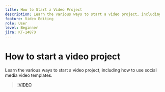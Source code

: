 ```yaml
---
title: How to Start a Video Project
description: Learn the various ways to start a video project, including how to use social media video templates
feature: Video Editing
role: User
level: Beginner
jira: KT-14870
---
```

# How to start a video project

Learn the various ways to start a video project, including how to use social media video templates.

>[!VIDEO](https://video.tv.adobe.com/v/3427070?quality=12&learn=on&hidetitle=true)
